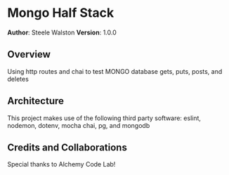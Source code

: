 # Mongo Half Stack

**Author**: Steele Walston
**Version**: 1.0.0

## Overview
Using http routes and chai to test MONGO database gets, puts, posts, and deletes 

## Architecture
This project makes use of the following third party software: eslint, nodemon, dotenv, mocha chai, pg, and mongodb

## Credits and Collaborations
Special thanks to Alchemy Code Lab!